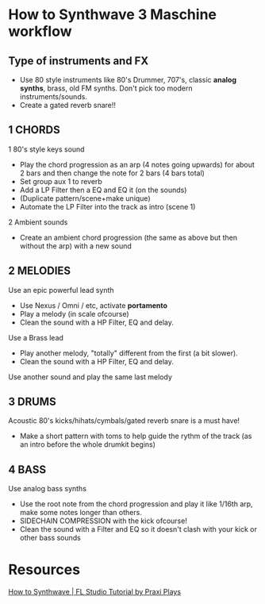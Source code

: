 # How to Synthwave 3 Maschine workflow
## Type of instruments and FX
- Use 80 style instruments like 80's Drummer, 707's, classic **analog synths**, brass, old FM synths. Don't pick too modern instruments/sounds.
- Create a gated reverb snare!!

## 1 CHORDS

1 80's style keys sound
- Play the chord progression as an arp (4 notes going upwards) for about 2 bars and then change the note for 2 bars (4 bars total)
- Set group aux 1 to reverb
- Add a LP Filter then a EQ and EQ it (on the sounds)
- (Duplicate pattern/scene+make unique)
- Automate the LP Filter into the track as intro (scene 1)

2 Ambient sounds
- Create an ambient chord progression (the same as above but then without the arp) with a new sound

## 2 MELODIES

Use an epic powerful lead synth

- Use Nexus / Omni / etc, activate **portamento**
- Play a melody (in scale ofcourse)
- Clean the sound with a HP Filter, EQ and delay.

Use a Brass lead

- Play another melody, "totally" different from the first (a bit slower).
- Clean the sound with a HP Filter, EQ and delay.

Use another sound and play the same last melody

## 3 DRUMS

Acoustic 80's kicks/hihats/cymbals/gated reverb snare is a must have!

- Make a short pattern with toms to help guide the rythm of the track (as an intro before the whole drumkit begins)

## 4 BASS

Use analog bass synths

- Use the root note from the chord progression and play it like 1/16th arp, make some notes longer than others.
- SIDECHAIN COMPRESSION with the kick ofcourse!
- Clean the sound with a Filter and EQ so it doesn't clash with your kick or other bass sounds


# Resources

[How to Synthwave | FL Studio Tutorial by Praxi Plays](https://www.youtube.com/watch?v=ahPindVHPK4)